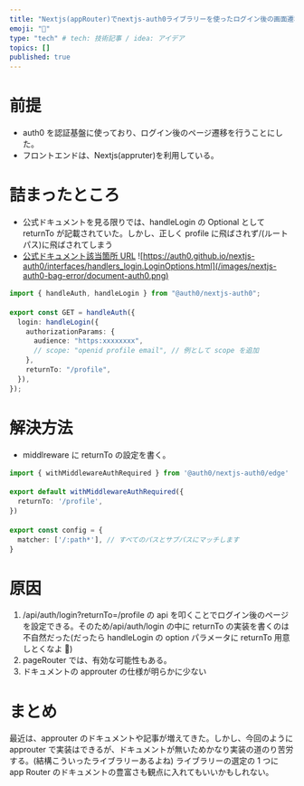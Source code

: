 ```yaml
---
title: "Nextjs(appRouter)でnextjs-auth0ライブラリーを使ったログイン後の画面遷移でつこずった話"
emoji: "💢"
type: "tech" # tech: 技術記事 / idea: アイデア
topics: []
published: true
---
```


# 前提

- auth0 を認証基盤に使っており、ログイン後のページ遷移を行うことにした。
- フロントエンドは、Nextjs(appruter)を利用している。

# 詰まったところ

- 公式ドキュメントを見る限りでは、handleLogin の Optional として returnTo が記載されていた。しかし、正しく profile に飛ばされず/(ルートパス)に飛ばされてしまう
- [公式ドキュメント該当箇所 URL](https://auth0.github.io/nextjs-auth0/interfaces/handlers_login.LoginOptions.html)
  ![https://auth0.github.io/nextjs-auth0/interfaces/handlers_login.LoginOptions.html](/images/nextjs-auth0-bag-error/document-auth0.png)

```ts:src/app/api/auth/[auth0]/route.ts
import { handleAuth, handleLogin } from "@auth0/nextjs-auth0";

export const GET = handleAuth({
  login: handleLogin({
    authorizationParams: {
      audience: "https:xxxxxxxx",
      // scope: "openid profile email", // 例として scope を追加
    },
    returnTo: "/profile",
  }),
});
```

# 解決方法

- middlreware に returnTo の設定を書く。

```ts:middleware.ts
import { withMiddlewareAuthRequired } from '@auth0/nextjs-auth0/edge'

export default withMiddlewareAuthRequired({
  returnTo: '/profile',
})

export const config = {
  matcher: ['/:path*'], // すべてのパスとサブパスにマッチします
}
```

# 原因

1. /api/auth/login?returnTo=/profile の api を叩くことでログイン後のページを設定できる。そのため/api/auth/login の中に returnTo の実装を書くのは不自然だった(だったら handleLogin の option パラメータに returnTo 用意しとくなよ 💢)
2. pageRouter では、有効な可能性もある。
3. ドキュメントの approuter の仕様が明らかに少ない

# まとめ

最近は、approuter のドキュメントや記事が増えてきた。しかし、今回のように approuter で実装はできるが、ドキュメントが無いためかなり実装の道のり苦労する。(結構こういったライブラリーあるよね)
ライブラリーの選定の 1 つに app Router のドキュメントの豊富さも観点に入れてもいいかもしれない。
